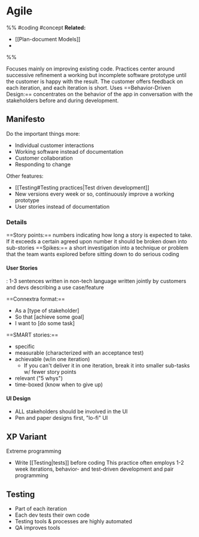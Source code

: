 # Agile
%%
#coding 
#concept
**Related:**
-  [[Plan-document Models]]
-  

%%


Focuses mainly on improving existing code.
Practices center around successive refinement a working but incomplete software prototype until the customer is happy with the result. The customer offers feedback on each iteration, and each iteration is short.
Uses ==Behavior-Driven Design:== concentrates on the behavior of the app in conversation with the stakeholders before and during development.

## Manifesto
Do the important things more:
- Individual customer interactions
- Working software instead of documentation
- Customer collaboration
- Responding to change

Other features:
- [[Testing#Testing practices|Test driven development]]
- New versions every week or so, continuously improve a working prototype
- User stories instead of documentation

### Details
==Story points:== numbers indicating how long a story is expected to take. If it exceeds a certain agreed upon number it should be broken down into sub-stories
==Spikes:== a short investigation into a technique or problem that the team wants explored before sitting down to do serious coding 

#### User Stories
: 1-3 sentences written in non-tech language written jointly by customers and devs describing a use case/feature 

==Connextra format:==
- As a \[type of stakeholder]
- So that \[achieve some goal]
- I want to \[do some task]

==SMART stories:== 
- specific
- measurable (characterized with an acceptance test)
- achievable (w/in one iteration)
	- If you can't deliver it in one iteration, break it into smaller sub-tasks w/ fewer story points
- relevant ("5 whys")
- time-boxed (know when to give up)

#### UI Design
- ALL stakeholders should be involved in the UI
- Pen and paper designs first, "lo-fi" UI


## XP Variant 
Extreme programming
- Write [[Testing|tests]] before coding
This practice often employs 1-2 week iterations, behavior- and test-driven development and pair programming

## Testing
- Part of each iteration
- Each dev tests their own code
- Testing tools & processes are highly automated
- QA improves tools